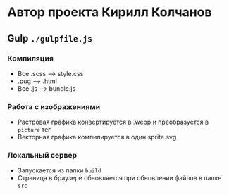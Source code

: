 # Автор проекта Кирилл Колчанов

## Gulp `./gulpfile.js `
### Компиляция 
- Все .scss —> style.css
- .pug —> .html
- Все .js —> bundle.js
### Работа с изображениями
- Растровая графика конвертируется в .webp и преобразуется в `picture` тег
- Векторная графика компилируется в один sprite.svg
### Локальный сервер
- Запускается из папки `build`
- Страница в браузере обновляется при обновлении файлов в папке `src`
